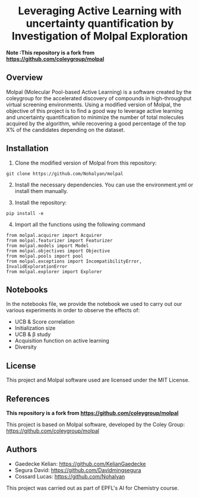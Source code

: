 
<h1 align="center">
Leveraging Active Learning with uncertainty quantification by Investigation of Molpal Exploration
</h1>

**Note :This repository is a fork from https://github.com/coleygroup/molpal**

## Overview 

Molpal (Molecular Pool-based Active Learning) is a software created by the coleygroup for the accelerated discovery of compounds in high-throughput virtual screening environments.
Using  a modified version of Molpal, the objective of this project is to find a good way to leverage active learning and uncertainty quantification to minimize the number of total molecules acquired by the algorithm, while recovering a good percentage of the top X%  of the candidates depending on the dataset.

## Installation

1. Clone the modified version of Molpal from this repository:

```
git clone https://github.com/Nohalyan/molpal
```

2. Install the necessary dependencies. You can use the environment.yml or install them manually.

3.   Install the repository:
 
```
pip install -e 
```
4. Import all the functions using the following command

```
from molpal.acquirer import Acquirer
from molpal.featurizer import Featurizer
from molpal.models import Model
from molpal.objectives import Objective
from molpal.pools import pool
from molpal.exceptions import IncompatibilityError, InvalidExplorationError
from molpal.explorer import Explorer
```

## Notebooks
In the notebooks file, we provide the notebook we used to carry out our various experiments in order to observe the effects of:

- UCB & Score correlation
- Initialization size
- UCB & β study
- Acquisition function on active learning
- Diversity

## License 
This project and Molpal software used are licensed under the MIT License.

## References

**This repository is a fork from https://github.com/coleygroup/molpal**

This project is based on Molpal software, developed by the Coley Group: https://github.com/coleygroup/molpal

## Authors
- Gaedecke Kelian: https://github.com/KelianGaedecke
- Segura David: https://github.com/Davidmingsegura
- Cossard Lucas: https://github.com/Nohalyan

This project was carried out as part of EPFL's AI for Chemistry course.
